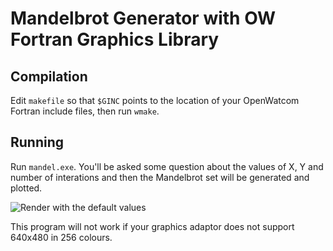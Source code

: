 # Mandelbrot Generator with OW Fortran Graphics Library

## Compilation

Edit `makefile` so that `$GINC` points to the location of your OpenWatcom Fortran include files, then run `wmake`.

## Running

Run `mandel.exe`.  You'll be asked some question about the values of X, Y and number of interations and then the Mandelbrot set will be generated and plotted.

![Render with the default values](https://pbs.twimg.com/media/DFSHNYpXUAAD1vg.jpg)

This program will not work if your graphics adaptor does not support 640x480 in 256 colours.

